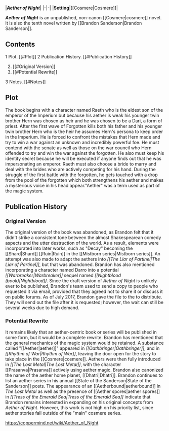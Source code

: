 |***Aether of Night***|
|-|-|
|**Setting**|[[Cosmere\|Cosmere]]|

***Aether of Night*** is an unpublished, non-canon [[Cosmere\|cosmere]] novel. It is also the tenth novel written by [[Brandon Sanderson\|Brandon Sanderson]].

## Contents

1 Plot. [[#Plot]] 
2 Publication History. [[#Publication History]] 

2. [[#Original Version]] 
2. [[#Potential Rewrite]] 


3 Notes. [[#Notes]] 


## Plot
The book begins with a character named Raeth who is the eldest son of the emperor of the Imperium but because his aether is weak his younger twin brother Hern was chosen as heir and he was chosen to be a Dari, a form of priest. After the first wave of Forgotten kills both his father and his younger twin brother Hern who is the heir he assumes Hern's persona to keep order in the Imperium. He is forced to confront the mistakes that Hern made and try to win a war against an unknown and incredibly powerful foe. He must contend with the senate as well as those on the war council who Hern offended to try and win the war against the forgotten. He also must keep his identity secret because he will be executed if anyone finds out that he was impersonating an emperor. Raeth must also choose a bride to marry and deal with the brides who are actively competing for his hand. During the struggle of the first battle with the forgotten, he gets touched with a drop from the pool of the forgotten which both strengthens his aether and makes a mysterious voice in his head appear."Aether" was a term used as part of the magic system.

## Publication History
### Original Version
The original version of the book was abandoned, as Brandon felt that it didn't strike a consistent tone between the almost Shakespearean comedy aspects and the utter destruction of the world. As a result, elements were incorporated into later works, such as "Decay" becoming the [[Shard\|Shard]] [[Ruin\|Ruin]] in the [[Mistborn series\|Mistborn series]]. An attempt was also made to adapt the aethers into *[[The Liar of Partinel\|The Liar of Partinel]]*, but that was abandoned. Brandon has also mentioned incorporating a character named Darro into a potential *[[Warbreaker\|Warbreaker]]* sequel named *[[Nightblood (book)\|Nightblood]]*.
Since the draft version of *Aether of Night* is unlikely ever to be published, Brandon's team used to send a copy to people who requested it via email, provided that they agreed not to share it or discuss it on public forums. As of July 2017, Brandon gave the file to the  to distribute. They will send out the file after it is requested; however, the wait can still be several weeks due to high demand.

### Potential Rewrite
It remains likely that an aether-centric book or series will be published in some form, but it would be a complete rewrite. Brandon has mentioned that the general mechanics of the magic system would be retained.
A substance called "[[Aether\|aether]]" appeared in *[[Oathbringer\|Oathbringer]]*, and in *[[Rhythm of War\|Rhythm of War]]*, leaving the door open for the story to take place in the [[Cosmere\|cosmere]]. Aethers were then fully introduced in *[[The Lost Metal\|The Lost Metal]]*, with the character [[Prasanva\|Prasanva]] actively using aether magic. Brandon also canonized the name of the aether home planet, [[Dhatri\|Dhatri]].
Brandon continues to list an aether series in his annual [[State of the Sanderson\|State of the Sanderson]] posts. The appearance of an [[Aetherbound\|aetherbound]] in *The Lost Metal* as well as the presence of [[Aether spores\|aether spores]] in *[[Tress of the Emerald Sea\|Tress of the Emerald Sea]]* indicate that Brandon remains interested in expanding on his original concepts from *Aether of Night*. However, this work is not high on his priority list, since aether stories fall outside of the "main" cosmere series.



https://coppermind.net/wiki/Aether_of_Night